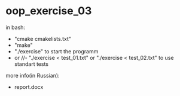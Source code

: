 # oop_exercise_03

in bash:
- "cmake cmakelists.txt"
- "make"
- "./exercise" to start the programm
- or
//- "./exercise < test_01.txt" or "./exercise < test_02.txt" to use standart tests

more info(in Russian):
- report.docx
